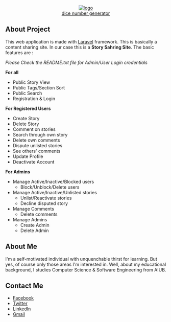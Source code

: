 <p align="center">
<a href="https://imgbb.com/"><img src="https://i.ibb.co/ncRm2Fm/logo.png" alt="logo" border="0"></a><br /><a target='_blank' href='https://freeonlinedice.com/'>dice number generator</a>
</p>

## About Project

This web application is made with [Laravel](https://laravel.com) framework. This is basically a content sharing site. In our case this is a **Story Sahring Site**. The basic features are :

*Please Check the README.txt file for Admin/User Login credentials*

**For all**

- Public Story View
- Public Tags/Section Sort
- Public Search
- Registration & Login

**For Registered Users**

- Create Story
- Delete Story
- Comment on stories
- Search through own story
- Delete own comments
- Dispute unlisted stories
- See others' comments
- Update Profile
- Deactivate Account

**For Admins**

- Manage Active/Inactive/Blocked users
  - Block/Unblock/Delete users
- Manage Active/Inactive/Unlisted stories
  - Unlist/Reactivate stories
  - Decline disputed story
- Manage Comments
  - Delete comments
- Manage Admins
  - Create Admin
  - Delete Admin


## About Me

I'm a self-motivated individual with unquenchable thirst for learning. But yes, of course only those areas I'm interested in.
Well, about my educational background, I studies Computer Science & Software Engineering from AIUB.

## Contact Me

- [Facebook](https://facebook.com/hmnredoy)
- [Twitter](https://twitter.com/hmnredoy)
- [LinkedIn](https://www.linkedin.com/in/hmnredoy/)
- [Gmail](hmnredoy@gmail.com)
